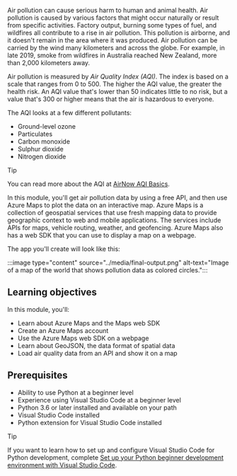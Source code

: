 Air pollution can cause serious harm to human and animal health. Air pollution is caused by various factors that might occur naturally or result from specific activities. Factory output, burning some types of fuel, and wildfires all contribute to a rise in air pollution. This pollution is airborne, and it doesn't remain in the area where it was produced. Air pollution can be carried by the wind many kilometers and across the globe. For example, in late 2019, smoke from wildfires in Australia reached New Zealand, more than 2,000 kilometers away.

Air pollution is measured by *Air Quality Index (AQI)*. The index is based on a scale that ranges from 0 to 500. The higher the AQI value, the greater the health risk. An AQI value that's lower than 50 indicates little to no risk, but a value that's 300 or higher means that the air is hazardous to everyone. 

The AQI looks at a few different pollutants:

- Ground-level ozone
- Particulates
- Carbon monoxide
- Sulphur dioxide
- Nitrogen dioxide

> [!TIP]
> You can read more about the AQI at [AirNow AQI Basics](https://www.airnow.gov/aqi/aqi-basics/?azure-portal=true).

In this module, you'll get air pollution data by using a free API, and then use Azure Maps to plot the data on an interactive map. Azure Maps is a collection of geospatial services that use fresh mapping data to provide geographic context to web and mobile applications. The services include APIs for maps, vehicle routing, weather, and geofencing. Azure Maps also has a web SDK that you can use to display a map on a webpage.

The app you'll create will look like this:

:::image type="content" source="../media/final-output.png" alt-text="Image of a map of the world that shows pollution data as colored circles.":::

## Learning objectives

In this module, you'll:

- Learn about Azure Maps and the Maps web SDK
- Create an Azure Maps account
- Use the Azure Maps web SDK on a webpage
- Learn about GeoJSON, the data format of spatial data
- Load air quality data from an API and show it on a map

## Prerequisites

- Ability to use Python at a beginner level
- Experience using Visual Studio Code at a beginner level
- Python 3.6 or later installed and available on your path
- Visual Studio Code installed
- Python extension for Visual Studio Code installed

> [!TIP]
> If you want to learn how to set up and configure Visual Studio Code for Python development, complete [Set up your Python beginner development environment with Visual Studio Code](/learn/languages/python-install-vscode/?azure-portal=true).